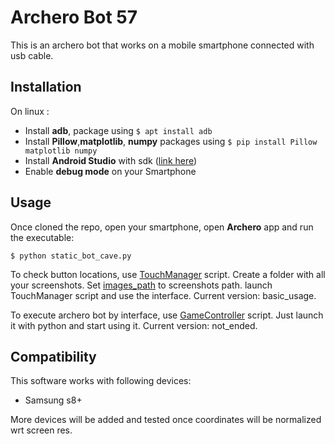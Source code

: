 # Archero Bot 57
This is an archero bot that works on a mobile smartphone connected with usb cable.

## Installation
On linux :
- Install __adb__, package using `$ apt install adb`
- Install __Pillow__,__matplotlib__, __numpy__ packages using `$ pip install Pillow matplotlib numpy`
- Install __Android Studio__ with sdk ([link here](https://developer.android.com/studio))
- Enable __debug mode__ on your Smartphone

## Usage
Once cloned the repo, open your smartphone, open __Archero__ app and run the executable:

```console
$ python static_bot_cave.py
```

To check button locations, use [TouchManager](TouchManager.py) script.
Create a folder with all your screenshots.
Set [images_path](https://github.com/fabian57fabian/archero_bot_57/blob/7c698dc856576cb986093dd3b352cb54c774df84/checkCoordinates.py#L46) to screenshots path.
launch TouchManager script and use the interface.
Current version: basic_usage.

To execute archero bot by interface, use [GameController](GameController.py.py) script.
Just launch it with python and start using it.
Current version: not_ended.

## Compatibility
This software works with following devices:
- Samsung s8+

More devices will be added and tested once coordinates will be normalized wrt screen res.